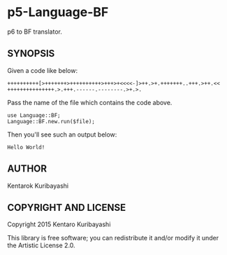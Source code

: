 # p5-Language-BF

p6 to BF translator.

## SYNOPSIS

Given a code like below:

```brainfuck
++++++++++[>+++++++>++++++++++>+++>+<<<<-]>++.>+.+++++++..+++.>++.<<
+++++++++++++++.>.+++.------.--------.>+.>.
```

Pass the name of the file which contains the code above.

```perl6
use Language::BF;
Language::BF.new.run($file);
```

Then you'll see such an output below:

```
Hello World!
```

## AUTHOR

Kentarok Kuribayashi

## COPYRIGHT AND LICENSE

Copyright 2015 Kentaro Kuribayashi

This library is free software; you can redistribute it and/or modify it under the Artistic License 2.0.
